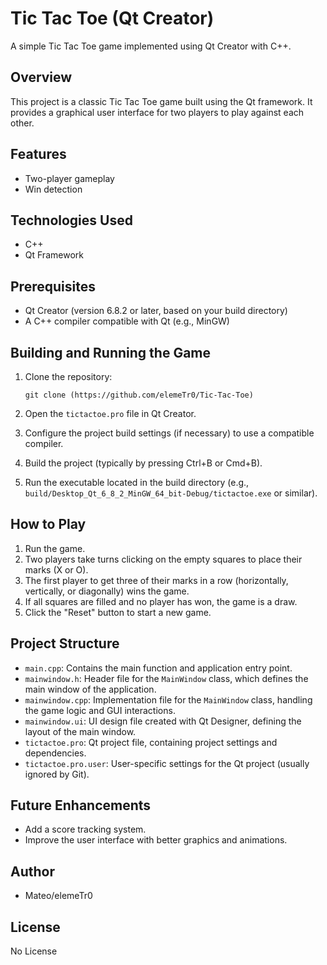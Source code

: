 # Tic Tac Toe (Qt Creator)

A simple Tic Tac Toe game implemented using Qt Creator with C++.

## Overview

This project is a classic Tic Tac Toe game built using the Qt framework. It provides a graphical user interface for two players to play against each other.

## Features

*   Two-player gameplay
*   Win detection

## Technologies Used

*   C++
*   Qt Framework

## Prerequisites

*   Qt Creator (version 6.8.2 or later, based on your build directory)
*   A C++ compiler compatible with Qt (e.g., MinGW)

## Building and Running the Game

1.  Clone the repository:

    ```
    git clone (https://github.com/elemeTr0/Tic-Tac-Toe)
    ```

2.  Open the `tictactoe.pro` file in Qt Creator.
3.  Configure the project build settings (if necessary) to use a compatible compiler.
4.  Build the project (typically by pressing Ctrl+B or Cmd+B).
5.  Run the executable located in the build directory (e.g., `build/Desktop_Qt_6_8_2_MinGW_64_bit-Debug/tictactoe.exe` or similar).

## How to Play

1.  Run the game.
2.  Two players take turns clicking on the empty squares to place their marks (X or O).
3.  The first player to get three of their marks in a row (horizontally, vertically, or diagonally) wins the game.
4.  If all squares are filled and no player has won, the game is a draw.
5.  Click the "Reset" button to start a new game.

## Project Structure

*   `main.cpp`: Contains the main function and application entry point.
*   `mainwindow.h`: Header file for the `MainWindow` class, which defines the main window of the application.
*   `mainwindow.cpp`: Implementation file for the `MainWindow` class, handling the game logic and GUI interactions.
*   `mainwindow.ui`:  UI design file created with Qt Designer, defining the layout of the main window.
*   `tictactoe.pro`: Qt project file, containing project settings and dependencies.
*   `tictactoe.pro.user`: User-specific settings for the Qt project (usually ignored by Git).

## Future Enhancements

*   Add a score tracking system.
*   Improve the user interface with better graphics and animations.

## Author

*   Mateo/elemeTr0

## License

No License
